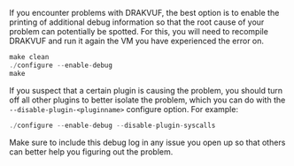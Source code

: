 If you encounter problems with DRAKVUF, the best option is to enable the printing of additional debug information so that the root cause of your problem can potentially be spotted. For this, you will need to recompile DRAKVUF and run it again the VM you have experienced the error on.

```c
make clean
./configure --enable-debug
make
```

If you suspect that a certain plugin is causing the problem, you should turn off all other plugins to better isolate the problem, which you can do with the `--disable-plugin-<pluginname>` configure option. For example:

```c
./configure --enable-debug --disable-plugin-syscalls
```

Make sure to include this debug log in any issue you open up so that others can better help you figuring out the problem.